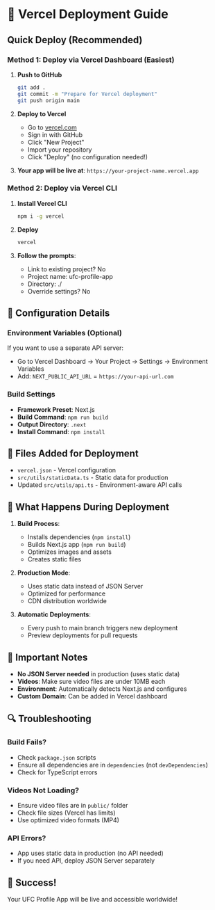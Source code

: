 # 🚀 Vercel Deployment Guide

## Quick Deploy (Recommended)

### Method 1: Deploy via Vercel Dashboard (Easiest)

1. **Push to GitHub**
   ```bash
   git add .
   git commit -m "Prepare for Vercel deployment"
   git push origin main
   ```

2. **Deploy to Vercel**
   - Go to [vercel.com](https://vercel.com)
   - Sign in with GitHub
   - Click "New Project"
   - Import your repository
   - Click "Deploy" (no configuration needed!)

3. **Your app will be live at**: `https://your-project-name.vercel.app`

### Method 2: Deploy via Vercel CLI

1. **Install Vercel CLI**
   ```bash
   npm i -g vercel
   ```

2. **Deploy**
   ```bash
   vercel
   ```

3. **Follow the prompts**:
   - Link to existing project? No
   - Project name: ufc-profile-app
   - Directory: ./
   - Override settings? No

## 🔧 Configuration Details

### Environment Variables (Optional)
If you want to use a separate API server:
- Go to Vercel Dashboard → Your Project → Settings → Environment Variables
- Add: `NEXT_PUBLIC_API_URL` = `https://your-api-url.com`

### Build Settings
- **Framework Preset**: Next.js
- **Build Command**: `npm run build`
- **Output Directory**: `.next`
- **Install Command**: `npm install`

## 📁 Files Added for Deployment

- `vercel.json` - Vercel configuration
- `src/utils/staticData.ts` - Static data for production
- Updated `src/utils/api.ts` - Environment-aware API calls

## 🎯 What Happens During Deployment

1. **Build Process**:
   - Installs dependencies (`npm install`)
   - Builds Next.js app (`npm run build`)
   - Optimizes images and assets
   - Creates static files

2. **Production Mode**:
   - Uses static data instead of JSON Server
   - Optimized for performance
   - CDN distribution worldwide

3. **Automatic Deployments**:
   - Every push to main branch triggers new deployment
   - Preview deployments for pull requests

## 🚨 Important Notes

- **No JSON Server needed** in production (uses static data)
- **Videos**: Make sure video files are under 10MB each
- **Environment**: Automatically detects Next.js and configures
- **Custom Domain**: Can be added in Vercel dashboard

## 🔍 Troubleshooting

### Build Fails?
- Check `package.json` scripts
- Ensure all dependencies are in `dependencies` (not `devDependencies`)
- Check for TypeScript errors

### Videos Not Loading?
- Ensure video files are in `public/` folder
- Check file sizes (Vercel has limits)
- Use optimized video formats (MP4)

### API Errors?
- App uses static data in production (no API needed)
- If you need API, deploy JSON Server separately

## 🎉 Success!

Your UFC Profile App will be live and accessible worldwide!
